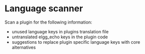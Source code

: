 Language scanner
================

Scan a plugin for the following information:

 - unused language keys in plugins translation file
 - untranslated elgg_echo keys in the plugin code
 - suggestions to replace plugin specific language keys with core alternatives